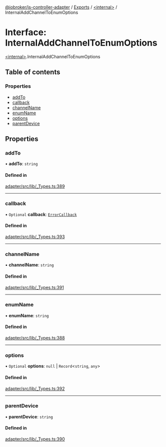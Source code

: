[@iobroker/js-controller-adapter](../README.md) / [Exports](../modules.md) / [\<internal\>](../modules/internal_.md) / InternalAddChannelToEnumOptions

# Interface: InternalAddChannelToEnumOptions

[\<internal\>](../modules/internal_.md).InternalAddChannelToEnumOptions

## Table of contents

### Properties

- [addTo](internal_.InternalAddChannelToEnumOptions.md#addto)
- [callback](internal_.InternalAddChannelToEnumOptions.md#callback)
- [channelName](internal_.InternalAddChannelToEnumOptions.md#channelname)
- [enumName](internal_.InternalAddChannelToEnumOptions.md#enumname)
- [options](internal_.InternalAddChannelToEnumOptions.md#options)
- [parentDevice](internal_.InternalAddChannelToEnumOptions.md#parentdevice)

## Properties

### addTo

• **addTo**: `string`

#### Defined in

[adapter/src/lib/_Types.ts:389](https://github.com/ioBroker/ioBroker.js-controller/blob/c6e3443f/packages/adapter/src/lib/_Types.ts#L389)

___

### callback

• `Optional` **callback**: [`ErrorCallback`](../modules/internal_.md#errorcallback)

#### Defined in

[adapter/src/lib/_Types.ts:393](https://github.com/ioBroker/ioBroker.js-controller/blob/c6e3443f/packages/adapter/src/lib/_Types.ts#L393)

___

### channelName

• **channelName**: `string`

#### Defined in

[adapter/src/lib/_Types.ts:391](https://github.com/ioBroker/ioBroker.js-controller/blob/c6e3443f/packages/adapter/src/lib/_Types.ts#L391)

___

### enumName

• **enumName**: `string`

#### Defined in

[adapter/src/lib/_Types.ts:388](https://github.com/ioBroker/ioBroker.js-controller/blob/c6e3443f/packages/adapter/src/lib/_Types.ts#L388)

___

### options

• `Optional` **options**: ``null`` \| `Record`\<`string`, `any`\>

#### Defined in

[adapter/src/lib/_Types.ts:392](https://github.com/ioBroker/ioBroker.js-controller/blob/c6e3443f/packages/adapter/src/lib/_Types.ts#L392)

___

### parentDevice

• **parentDevice**: `string`

#### Defined in

[adapter/src/lib/_Types.ts:390](https://github.com/ioBroker/ioBroker.js-controller/blob/c6e3443f/packages/adapter/src/lib/_Types.ts#L390)
